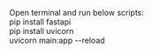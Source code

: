 Open terminal and run below scripts:  
pip install fastapi  
pip install uvicorn  
uvicorn main:app --reload  
